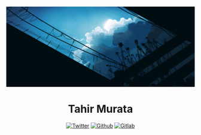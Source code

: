 <div align="center">

[![Icon Banner][icon_banner_img]][banner_url]

# Tahir Murata

[![Twitter][twitter_logo_img]][twitter_url]
[![Github][github_logo_img]][github_url]
[![Gitlab][gitlab_logo_img]][gitlab_url]

</div>

<!-- Image -->

[icon_banner_img]: ./readme-banner.jpg
[twitter_logo_img]: https://img.shields.io/badge/Twitter-26233a?labelColor=191724&logoColor=e0def4&logo=X&style=for-the-badge
[github_logo_img]: https://img.shields.io/badge/Github-26233a?labelColor=191724&logoColor=e0def4&logo=Github&style=for-the-badge
[gitlab_logo_img]: https://img.shields.io/badge/Gitlab-26233a?labelColor=191724&logoColor=e0def4&logo=Gitlab&style=for-the-badge

<!-- URL -->

[banner_url]: https://x.com/gracile_jp/status/1785152422660514262
[twitter_url]: https://x.com/_pastc
[github_url]: https://github.com/pastc
[gitlab_url]: https://gitlab.com/paste
